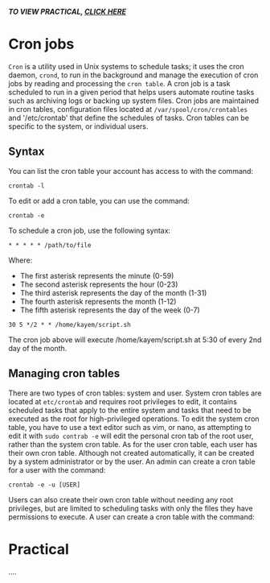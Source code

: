 _**TO VIEW PRACTICAL, [CLICK HERE](#Practical)**_

# Cron jobs
`Cron` is a utility used in Unix systems to schedule tasks; it uses the cron daemon, `crond`, to run in the background and manage the execution of cron jobs by reading and processing the `cron table`. A cron job is a task scheduled to run in a given period that helps users automate routine tasks such as archiving logs or backing up system files. Cron jobs are maintained in cron tables, configuration files located at `/var/spool/cron/crontables` and '/etc/crontab' that define the schedules of tasks. Cron tables can be specific to the system, or individual users.

## Syntax
You can list the cron table your account has access to with the command:
```
crontab -l
```
To edit or add a cron table, you can use the command:
```
crontab -e 
```
To schedule a cron job, use the following syntax:
```
* * * * * /path/to/file
```
Where:
- The first asterisk represents the minute (0-59)
- The second asterisk represents the hour (0-23)
- The third asterisk represents the day of the month (1-31)
- The fourth asterisk represents the month (1-12)
- The fifth asterisk represents the day of the week (0-7)

```
30 5 */2 * * /home/kayem/script.sh
```
The cron job above will execute /home/kayem/script.sh at 5:30 of every 2nd day of the month.

## Managing cron tables

There are two types of cron tables: system and user. System cron tables are located at `etc/crontab` and requires root privileges to edit, it contains scheduled tasks that apply to the entire system and tasks that need to be executed as the root for high-privileged operations. To edit the system cron table, you have to use a text editor such as vim, or nano, as attempting to edit it with `sudo contrab -e` will edit the personal cron tab of the root user, rather than the system cron table. As for the user cron table, each user has their own cron table. Although not created automatically, it can be created by a system administrator or by the user. An admin can create a cron table for a user with the command:
```
crontab -e -u [USER]
```
Users can also create their own cron table without needing any root privileges, but are limited to scheduling tasks with only the files they have permissions to execute. A user can create a cron table with the command:


# Practical

....
